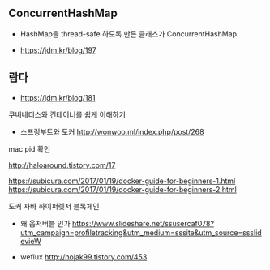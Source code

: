 ## ConcurrentHashMap
- HashMap을 thread-safe 하도록 만든 클래스가 ConcurrentHashMap

- https://jdm.kr/blog/197

## 람다
- https://jdm.kr/blog/181

쿠버네티스와 컨테이너를 쉽게 이해하기

- 스프링부트와 도커
http://wonwoo.ml/index.php/post/268

mac pid 확인

http://haloaround.tistory.com/17

https://subicura.com/2017/01/19/docker-guide-for-beginners-1.html
https://subicura.com/2017/01/19/docker-guide-for-beginners-2.html

도커 자바 하이퍼렛저 블록체인

- 왜 옵저버블 인가
https://www.slideshare.net/ssusercaf078?utm_campaign=profiletracking&utm_medium=sssite&utm_source=ssslidevieW

- weflux
http://hojak99.tistory.com/453
